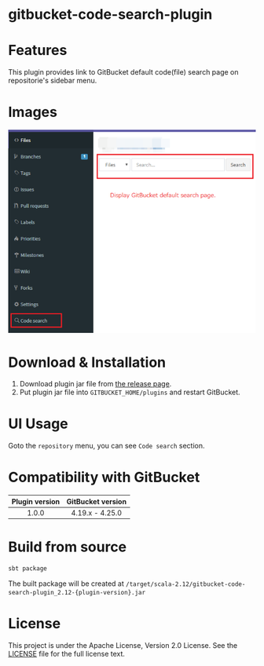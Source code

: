 # gitbucket-code-search-plugin

# Features

This plugin provides link to GitBucket default code(file) search page on repositorie's sidebar menu.

# Images

![menu](./doc/images/image.png)

# Download & Installation

1. Download plugin jar file from [the release page](//github.com/YoshinoriN/gitbucket-code-search-plugin/releases).
2. Put plugin jar file into `GITBUCKET_HOME/plugins` and restart GitBucket.

# UI Usage

Goto the `repository` menu, you can see `Code search` section.

# Compatibility with GitBucket

|Plugin version|GitBucket version|
|:-------------:|:-------:|
|1.0.0|4.19.x - 4.25.0|

# Build from source

```sh
sbt package
```

The built package will be created at `/target/scala-2.12/gitbucket-code-search-plugin_2.12-{plugin-version}.jar`

# License

This project is under the Apache License, Version 2.0 License. See the [LICENSE](./LICENSE) file for the full license text.
